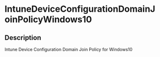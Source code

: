 
# IntuneDeviceConfigurationDomainJoinPolicyWindows10

## Description

Intune Device Configuration Domain Join Policy for Windows10
